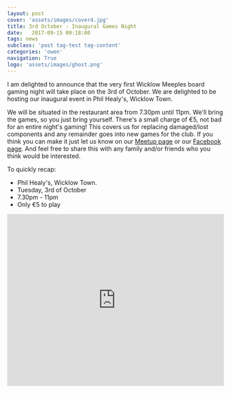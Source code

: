 ```yaml
---
layout: post
cover: 'assets/images/cover4.jpg'
title: 3rd October - Inaugural Games Night
date:   2017-09-15 00:18:00
tags: news
subclass: 'post tag-test tag-content'
categories: 'owen'
navigation: True
logo: 'assets/images/ghost.png'
---
```


I am delighted to announce that the very first Wicklow Meeples board gaming night will take place on the 3rd of October. We are delighted to be hosting our inaugural event in Phil Healy's, Wicklow Town.

We will be situated in the restaurant area from 7.30pm until 11pm. We'll bring the games, so you just bring yourself.  There's a small charge of €5, not bad for an entire night's gaming!  This covers us for replacing damaged/lost components and any remainder goes into new games for the club.  If you think you can make it just let us know on our [Meetup page](https://www.meetup.com/Board-Game-Evening-Wicklow-Meeples/) or our [Facebook page](http://facebook.com/wicklowmeeples). And feel free to share this with any family and/or friends who you think would be interested.

To quickly recap:

- Phil Healy's, Wicklow Town.
- Tuesday, 3rd of October
- 7.30pm - 11pm
- Only €5 to play

<iframe src="https://www.google.com/maps/embed?pb=!1m18!1m12!1m3!1d2402.2091973681486!2d-6.044986984033825!3d52.98063900974104!2m3!1f0!2f0!3f0!3m2!1i1024!2i768!4f13.1!3m3!1m2!1s0x4867b0caedf71bcd%3A0x62a55cae022b5a6c!2sPhil+Healys+pub!5e0!3m2!1sen!2sie!4v1504295856929" width="100%" height="400" frameborder="0" style="border:0" allowfullscreen></iframe>